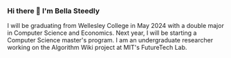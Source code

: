 ### Hi there 👋 I'm Bella Steedly
I will be graduating from Wellesley College in May 2024 with a double major in Computer Science and Economics.
Next year, I will be starting a Computer Science master's program. 
I am an undergraduate researcher working on the Algorithm Wiki project at MIT's FutureTech Lab.
